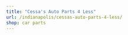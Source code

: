 ```yaml
---
title: "Cessa's Auto Parts 4 Less"
url: /indianapolis/cessas-auto-parts-4-less/
shop: car parts
---
```


